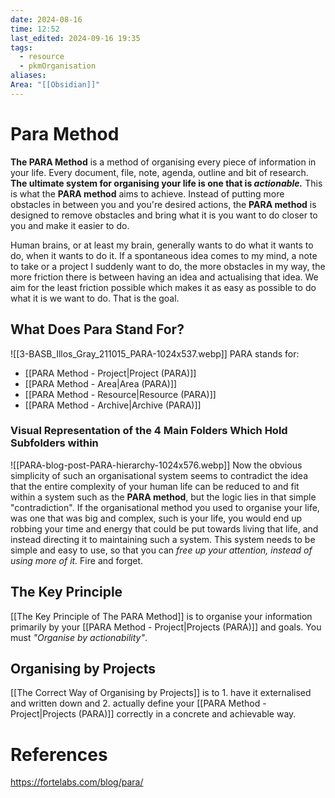 ```yaml
---
date: 2024-08-16
time: 12:52
last_edited: 2024-09-16 19:35
tags:
  - resource
  - pkmOrganisation
aliases: 
Area: "[[Obsidian]]"
---
```

# Para Method
**The PARA Method** is a method of organising every piece of information in your life. Every document, file, note, agenda, outline and bit of research. **The ultimate system for organising your life is one that is *actionable.*** This is what the **PARA method** aims to achieve. Instead of putting more obstacles in between you and you're desired actions, the **PARA method** is designed to remove obstacles and bring what it is you want to do closer to you and make it easier to do.

Human brains, or at least my brain, generally wants to do what it wants to do, when it wants to do it. If a spontaneous idea comes to my mind, a note to take or a project I suddenly want to do, the more obstacles in my way, the more friction there is between having an idea and actualising that idea. We aim for the least friction possible which makes it as easy as possible to do what it is we want to do. That is the goal.

## What Does Para Stand For?
![[3-BASB_Illos_Gray_211015_PARA-1024x537.webp]]
PARA stands for:
- [[PARA Method - Project|Project (PARA)]]
- [[PARA Method - Area|Area (PARA)]]
- [[PARA Method - Resource|Resource (PARA)]]
- [[PARA Method - Archive|Archive (PARA)]]

### Visual Representation of the 4 Main Folders Which Hold Subfolders within
![[PARA-blog-post-PARA-hierarchy-1024x576.webp]]
Now the obvious simplicity of such an organisational system seems to contradict the idea that the entire complexity of your human life can be reduced to and fit within a system such as the **PARA method**, but the logic lies in that simple "contradiction".  If the organisational method you used to organise your life, was one that was big and complex, such is your life, you would end up robbing your time and energy that could be put towards living that life, and instead directing it to maintaining such a system. This system needs to be simple and easy to use, so that you can *free up your attention, instead of using more of it.* Fire and forget.

## The Key Principle
[[The Key Principle of The PARA Method]] is to organise your information primarily by your [[PARA Method - Project|Projects (PARA)]] and goals. You must *"Organise by actionability"*.

## Organising by Projects
[[The Correct Way of Organising by Projects]] is to 1. have it externalised and written down and 2. actually define your [[PARA Method - Project|Projects (PARA)]] correctly in a concrete and achievable way.

# References
https://fortelabs.com/blog/para/
